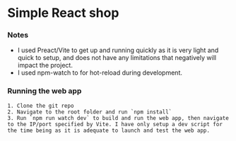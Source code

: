 
# Simple React shop

### Notes
-	I used Preact/Vite to get up and running quickly as it is very light and quick to setup, and does not have any limitations that negatively will impact the project.
-	I used npm-watch to for hot-reload during development.

### Running the web app
    1. Clone the git repo
    2. Navigate to the root folder and run `npm install`
    3. Run `npm run watch dev` to build and run the web app, then navigate to the IP/port specified by Vite. I have only setup a dev script for the time being as it is adequate to launch and test the web app.
